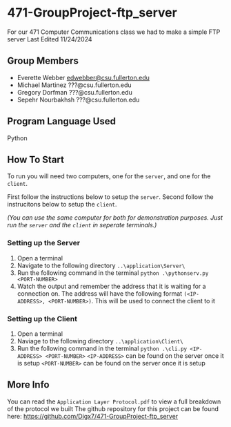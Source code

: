 # 471-GroupProject-ftp_server
For our 471 Computer Communications class we had to make a simple FTP server
Last Edited 11/24/2024


## Group Members
- Everette Webber edwebber@csu.fullerton.edu
- Michael Martinez ???@csu.fullerton.edu
- Gregory Dorfman ???@csu.fullerton.edu
- Sepehr Nourbakhsh ???@csu.fullerton.edu

## Program Language Used
Python

## How To Start
To run you will need two computers, one for the `server`, and one for the `client`.

First follow the instructions below to setup the `server`.
Second follow the instrucitons below to setup the `client`.

*(You can use the same computer for both for demonstration purposes.  Just run the `server` and the `client` in seperate terminals.)*

### Setting up the Server
1. Open a terminal
2. Navigate to the following directory `..\application\Server\`
3. Run the following command in the terminal `python .\pythonserv.py <PORT-NUMBER>`
4. Watch the output and remember the address that it is waiting for a connection on.
    The address will have the following format `(<IP-ADDRESS>, <PORT-NUMBER>)`.
    This will be used to connect the client to it

### Setting up the Client
1. Open a terminal
2. Naviage to the following directory `..\application\Client\`
3. Run the following command in the terminal `python .\cli.py <IP-ADDRESS> <PORT-NUMBER>`
    `<IP-ADDRESS>` can be found on the server once it is setup
    `<PORT-NUMBER>` can be found on the server once it is setup

## More Info
You can read the `Application Layer Protocol.pdf` to view a full breakdown of the protocol we built
The github repository for this project can be found here: https://github.com/Digx7/471-GroupProject-ftp_server 